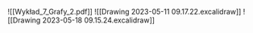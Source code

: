 ![[Wykład_7_Grafy_2.pdf]]
![[Drawing 2023-05-11 09.17.22.excalidraw]]
![[Drawing 2023-05-18 09.15.24.excalidraw]]